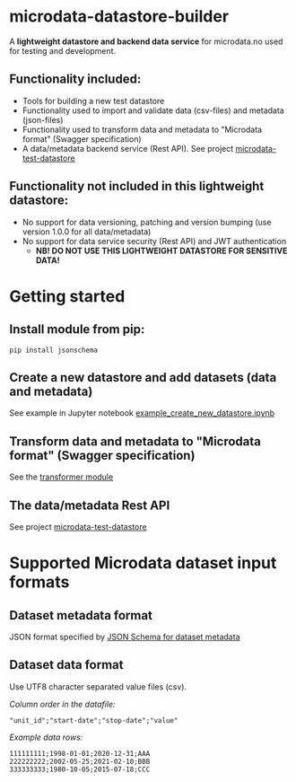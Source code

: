 # microdata-datastore-builder
A **lightweight datastore and backend data service** for microdata.no used for testing and development.

## Functionality included:
* Tools for building a new test datastore
* Functionality used to import and validate data (csv-files) and metadata (json-files)
* Functionality used to transform data and metadata to "Microdata format" (Swagger specification)
* A data/metadata backend service (Rest API). See project [microdata-test-datastore](https://github.com/statisticsnorway/microdata-test-datastore)

## Functionality **not included** in this lightweight datastore:
* No support for data versioning, patching and version bumping (use version 1.0.0 for all data/metadata)
* No support for data service security (Rest API) and JWT authentication
  * **NB! DO NOT USE THIS LIGHTWEIGHT DATASTORE FOR SENSITIVE DATA!**


# Getting started
## Install module from pip:
```  
pip install jsonschema
```

## Create a new datastore and add datasets (data and metadata)
See example in Jupyter notebook [example_create_new_datastore.ipynb](datastore/example_create_new_datastore.ipynb)

## Transform data and metadata to "Microdata format" (Swagger specification)
See the [transformer module](transformer/TRANSFORMER.md)

## The data/metadata Rest API
See project [microdata-test-datastore](https://github.com/statisticsnorway/microdata-test-datastore)

# Supported Microdata dataset input formats
## Dataset metadata format
JSON format specified by [JSON Schema for dataset metadata](datastore/JsonSchema_DataSet.json)

## Dataset data format
Use UTF8 character separated value files (csv).

*Column order in the datafile:*
```
"unit_id";"start-date";"stop-date";"value"
```
*Example data rows:*
```
111111111;1998-01-01;2020-12-31;AAA
222222222;2002-05-25;2021-02-10;BBB
333333333;1980-10-05;2015-07-18;CCC
```
